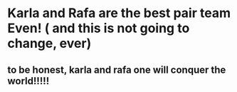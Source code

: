 # Karla and Rafa are the best pair team Even! ( and this is not going to change, ever)
## to be honest, karla and rafa one will conquer the world!!!!!